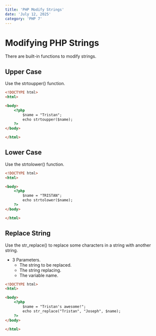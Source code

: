 ```yaml
---
title: 'PHP Modify Strings'
date: 'July 12, 2025'
category: 'PHP 7'
---
```


# Modifying PHP Strings

There are built-in functions to modify strings.

## Upper Case

Use the strtoupper() function.

```html
<!DOCTYPE html>
<html>

<body>
    <?php
        $name = "Tristan";
        echo strtoupper($name);
    ?>
</body>

</html>
```

## Lower Case

Use the strtolower() function.

```html
<!DOCTYPE html>
<html>

<body>
    <?php
        $name = "TRISTAN";
        echo strtolower($name);
    ?>
</body>

</html>
```

## Replace String

Use the str_replace() to replace some characters in a string with another string.
- 3 Parameters.
  - The string to be replaced.
  - The string replacing.
  - The variable name.

```html
<!DOCTYPE html>
<html>

<body>
    <?php
        $name = "Tristan's awesome!";
        echo str_replace("Tristan", "Joseph", $name);
    ?>
</body>

</html>
```